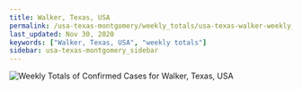 ```yaml
---
title: Walker, Texas, USA
permalink: /usa-texas-montgomery/weekly_totals/usa-texas-walker-weekly_totals.html
last_updated: Nov 30, 2020
keywords: ["Walker, Texas, USA", "weekly totals"]
sidebar: usa-texas-montgomery_sidebar
---
```


![Weekly Totals of Confirmed Cases for Walker, Texas, USA](/covid_tracker/images/graphs/usa-texas-walker-weekly_totals_graph.png)
